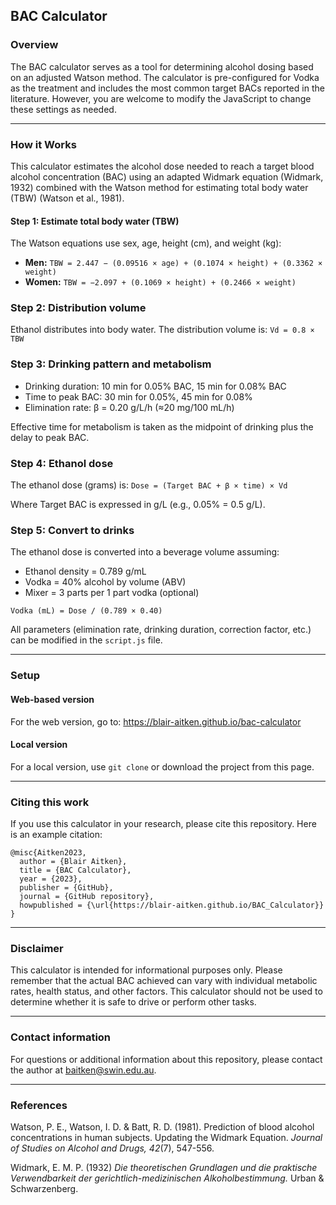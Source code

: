 ## BAC Calculator

### Overview

The BAC calculator serves as a tool for determining alcohol dosing based on an adjusted Watson method. The calculator is pre-configured for Vodka as the treatment and includes the most common target BACs reported in the literature. However, you are welcome to modify the JavaScript to change these settings as needed.

---

### How it Works

This calculator estimates the alcohol dose needed to reach a target blood alcohol concentration (BAC) using an adapted Widmark equation (Widmark, 1932) combined with the Watson method for estimating total body water (TBW) (Watson et al., 1981).

#### Step 1: Estimate total body water (TBW)

The Watson equations use sex, age, height (cm), and weight (kg):

- **Men:** `TBW = 2.447 − (0.09516 × age) + (0.1074 × height) + (0.3362 × weight)`
- **Women:** `TBW = −2.097 + (0.1069 × height) + (0.2466 × weight)`

### Step 2: Distribution volume

Ethanol distributes into body water. The distribution volume is: `Vd = 0.8 × TBW`

### Step 3: Drinking pattern and metabolism

- Drinking duration: 10 min for 0.05% BAC, 15 min for 0.08% BAC  
- Time to peak BAC: 30 min for 0.05%, 45 min for 0.08%  
- Elimination rate: β = 0.20 g/L/h (≈20 mg/100 mL/h)  

Effective time for metabolism is taken as the midpoint of drinking plus the delay to peak BAC.

### Step 4: Ethanol dose

The ethanol dose (grams) is: `Dose = (Target BAC + β × time) × Vd`  

Where Target BAC is expressed in g/L (e.g., 0.05% = 0.5 g/L).

### Step 5: Convert to drinks

The ethanol dose is converted into a beverage volume assuming:  
- Ethanol density = 0.789 g/mL  
- Vodka = 40% alcohol by volume (ABV)  
- Mixer = 3 parts per 1 part vodka (optional)  

`Vodka (mL) = Dose / (0.789 × 0.40)`

All parameters (elimination rate, drinking duration, correction factor, etc.) can be modified in the `script.js` file.

---

### Setup

#### Web-based version

For the web version, go to: https://blair-aitken.github.io/bac-calculator

#### Local version 

For a local version, use `git clone` or download the project from this page. 

---

### Citing this work

If you use this calculator in your research, please cite this repository. Here is an example citation:

```
@misc{Aitken2023,
  author = {Blair Aitken},
  title = {BAC Calculator},
  year = {2023},
  publisher = {GitHub},
  journal = {GitHub repository},
  howpublished = {\url{https://blair-aitken.github.io/BAC_Calculator}}
}
```
---

### Disclaimer

This calculator is intended for informational purposes only. Please remember that the actual BAC achieved can vary with individual metabolic rates, health status, and other factors. This calculator should not be used to determine whether it is safe to drive or perform other tasks.

---

### Contact information
For questions or additional information about this repository, please contact the author at baitken@swin.edu.au.

---

### References

Watson, P. E., Watson, I. D. & Batt, R. D. (1981). Prediction of blood alcohol concentrations in human subjects. Updating the Widmark Equation. _Journal of Studies on Alcohol and Drugs, 42_(7), 547-556.

Widmark, E. M. P. (1932) _Die theoretischen Grundlagen und die praktische Verwendbarkeit der gerichtlich-medizinischen Alkoholbestimmung._ Urban & Schwarzenberg.
